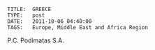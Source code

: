     
    TITLE: 	GREECE	
    TYPE: 	post	
    DATE: 	2011-10-06 04:40:00	
    TAGS: 	Europe, Middle East and Africa Region	




P.C. Podimatas S.A.



